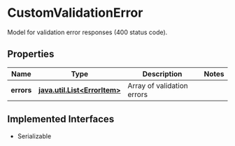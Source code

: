 

# CustomValidationError

Model for validation error responses (400 status code).

## Properties

Name | Type | Description | Notes
------------ | ------------- | ------------- | -------------
**errors** | [**java.util.List&lt;ErrorItem&gt;**](ErrorItem.md) | Array of validation errors | 


## Implemented Interfaces

* Serializable


